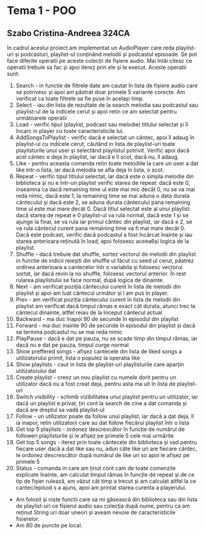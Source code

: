 # Tema 1 - POO

## Szabo Cristina-Andreea 324CA
In cadrul acestui proiect am implementat un AudioPlayer care reda playlist-uri și podcasturi, playlist-ul conținând melodii și podcastul episoade. Se pot face diferite operatii pe aceste colecții de fișiere audio. Mai întâi citesc ce operatii trebuie sa fac și apoi iterez prin ele și le execut.
Aceste operatii sunt:
1. Search - in functie de filtrele date am cautat în lista de fișiere audio care se potrivesc și apoi am păstrat doar primele 5 variante corecte. Am verificat ca toate filtrele sa fie puse în același timp.
2. Select - iau din lista de rezultate de la search melodia sau podcastul sau playlist-ul de la indicele cerut și apoi retin ce am selectat pentru următoarele operatii
3. Load - verific tipul (playlist, podcast sau melodie) titlului selectat și îl încarc in player cu toate caracteristicile lui.
4. AddSongsToPlaylist - verific dacă e selectat un cântec, apoi îl adaug în playlist-ul cu indicele cerut, căutând in lista de playlist-uri toate playlisturile unui user și selectând  playlistul potrivit. Verific apoi dacă acel cântec e deja în playlist, iar dacă e îl scot, dacă nu, îl adaug.
5. Like - pentru aceasta comanda retin toate melodiile la care un user a dat like intr-o lista, iar dacă melodia se afla deja în lista, o scot.
6. Repeat - verific tipul titlului selectat, iar dacă este o simpla melodie din biblioteca și nu e într-un playlist verific starea de repeat: dacă este 0, inseamna ca dacă remaining time ul este mai mic decât 0, nu se va mai reda nimic, dacă este 1, la remaining time se mai aduna o data durata cântecului și dacă este 2, se aduna durata cântecului pana remaining time ul este mai mare decât 0. Dacă titlul selectat este al unui playlist: dacă starea de repeat e 0 playlist-ul va rula normal, dacă este 1 și se ajunge la final, se va rula iar primul cântec din playlist, iar dacă e 2, se va rula cântecul curent pana remaining time va fi mai mare decât 0. Dacă este podcast, verific dacă podcastul a fost încărcat înainte și iau starea anterioara reținută în load, apoi folosesc aceea6și logica de la playlist.
7. Shuffle - dacă trebuie dat shuffle, sortez vectorul de melodii din playlist in functie de indicii reieșiti din shuffle ul făcut cu seed ul cerut, păstrez ordinea anterioara a cantecelor într o  variabila și folosesc vectorul sortat, iar dacă revin la no shuffle, folosesc vectorul anterior. În rest rularea playlistului se face normal, după logica de dinainte.
8. Next - am verificat poziția cântecului curent în lista de melodii din playlist și apoi am luat cântecul următor și l am pus în player.
9. Prev - am verificat poziția cântecului curent în lista de melodii din playlist am verificat dacă timpul rămas e exact cât durata, atunci trec la cântecul dinainte, altfel reiau de la început cântecul actual
10. Backward - ma duc înapoi 90 de secunde în episodul din playlist
11. Forward - ma duc inainte 90 de secunde în episodul din playlist și dacă se termina podcastul nu se mai reda nimic
12. PlayPause - dacă e dat pe pauza, nu se scade timp din timpul rămas, iar dacă nu e dat pe pauza, timpul curge normal
13. Show preffered songs - afișez cantecele din lista de liked songs a utilizatorului primit, lista o populez la operatia like
14. Show playlists - caut in lista de playlist-uri playlisturile care aparțin utilizatorului dat
15. Create playlist - creez un nou playlist cu numele dorit pentru un utilizator dacă nu a fost creat deja, pentru asta ma uit în lista de playlist-uri 
16. Switch visibility - schimb vizibilitatea unui playlist pentru un utilizator, iar dacă un playlist e privat, țin cont la search de cine a dat comanda și dacă are dreptul sa vadă playlist-ul 
17. Follow - un utilizator poate da follow unui playlist, iar dacă a dat deja, îl ia inapoi; retin utilizatorii care au dat follow fiecărui playlist într o lista
18. Get top 5 playlists - ordonez descrescător în funcție de numărul de followeri playlisturile și le afișez pe primele 5 cele mai urmărite
19. Get top 5 songs - iterez prin toate cântecele din biblioteca și vad pentru fiecare user dacă a dat like sau nu, adun câte like uri are fiecare cântec, le ordonez descrescător după numărul de like uri so apoi le afișez pe primele 5
20. Status - comanda in care am ținut cont cam de toate comenzile explicate înainte, am calculat timpul rămas în funcție de repeat și de ce tip de fișier rulează, am văzut cât timp a trecut și am calculat altfel la ce cantec/episod s a ajuns, apoi am printat starea curenta a playerului.
* Am folosit și niște functii care sa mi găsească din biblioteca sau din lista de playlist-uri ce fișierul audio sau colecția după nume, pentru ca am reținut String uri doar uneori și aveam nevoie de caracteristicile fisierelor.
* Am 80 de puncte pe local.
